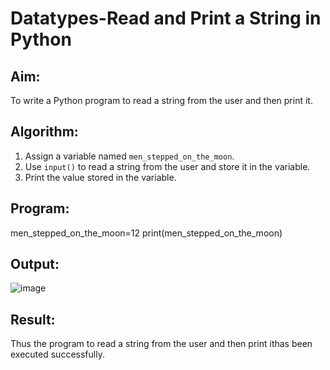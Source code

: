 # Datatypes-Read and Print a String in Python

## Aim:
To write a Python program to read a string from the user and then print it.

## Algorithm:
1. Assign a variable named `men_stepped_on_the_moon`.
2. Use `input()` to read a string from the user and store it in the variable.
3. Print the value stored in the variable.

## Program:
men_stepped_on_the_moon=12
print(men_stepped_on_the_moon)
## Output:
![image](https://github.com/user-attachments/assets/0e970144-c704-4d2a-83e0-ba4dab41035c)

## Result:
Thus the program to read a string from the user and then print ithas been executed successfully.
